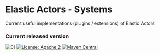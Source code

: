 Elastic Actors - Systems
=====================

Current useful implementations (plugins / extensions) of Elastic Actors

### Current released version

![CI](https://github.com/elasticsoftwarefoundation/elasticactors-systems/workflows/CI/badge.svg)
[![License: Apache 2](https://img.shields.io/badge/LICENSE-Apache2-blue.svg)](https://www.apache.org/licenses/LICENSE-2.0.txt)
[![Maven Central](https://img.shields.io/maven-central/v/org.elasticsoftwarefoundation.elasticactors-systems/elasticactors-systems.svg?label=Maven%20Central)](https://search.maven.org/search?q=g:%22org.elasticsoftwarefoundation.elasticactors-systems%22%20AND%20a:%22elasticactors-systems%22)
